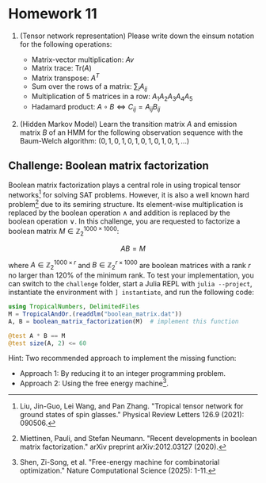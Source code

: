 # Homework 11

1. (Tensor network representation) Please write down the einsum notation for the following operations:
    - Matrix-vector multiplication: $A v$
    - Matrix trace: $\text{Tr}(A)$
    - Matrix transpose: $A^T$
    - Sum over the rows of a matrix: $\sum_i A_{ij}$
    - Multiplication of $5$ matrices in a row: $A_1 A_2 A_3 A_4 A_5$
    - Hadamard product: $A \circ B \Leftrightarrow C_{ij} = A_{ij} B_{ij}$

2. (Hidden Markov Model) Learn the transition matrix $A$ and emission matrix $B$ of an HMM for the following observation sequence with the Baum-Welch algorithm:
    $(0, 1, 0, 1, 0, 1, 0, 1, 0, 1, 0, 1, \dots)$

## Challenge: Boolean matrix factorization
Boolean matrix factorization plays a central role in using tropical tensor networks[^Liu2021] for solving SAT problems. However, it is also a well known hard problem[^Miettinen2020] due to its semiring structure. Its element-wise multiplication is replaced by the boolean operation $\land$ and addition is replaced by the boolean operation $\lor$.
In this challenge, you are requested to factorize a boolean matrix $M \in \mathbb{Z}_2^{1000 \times 1000}$:
  ```math
  A B = M
  ```
  where $A \in \mathbb{Z}_2^{1000 \times r}$ and $B \in \mathbb{Z}_2^{r \times 1000}$ are boolean matrices with a rank $r$ no larger than $120\%$ of the minimum rank. To test your implementation, you can switch to the `challenge` folder, start a Julia REPL with `julia --project`, instantiate the environment with `] instantiate`, and run the following code:
```julia
using TropicalNumbers, DelimitedFiles
M = TropicalAndOr.(readdlm("boolean_matrix.dat"))
A, B = boolean_matrix_factorization(M)  # implement this function

@test A * B == M
@test size(A, 2) <= 60
```
Hint: Two recommended approach to implement the missing function:
- Approach 1: By reducing it to an integer programming problem.
- Approach 2: Using the free energy machine[^Shen2025].

[^Miettinen2020]: Miettinen, Pauli, and Stefan Neumann. "Recent developments in boolean matrix factorization." arXiv preprint arXiv:2012.03127 (2020).
[^Shen2025]: Shen, Zi-Song, et al. "Free-energy machine for combinatorial optimization." Nature Computational Science (2025): 1-11.
[^Liu2021]: Liu, Jin-Guo, Lei Wang, and Pan Zhang. "Tropical tensor network for ground states of spin glasses." Physical Review Letters 126.9 (2021): 090506.
